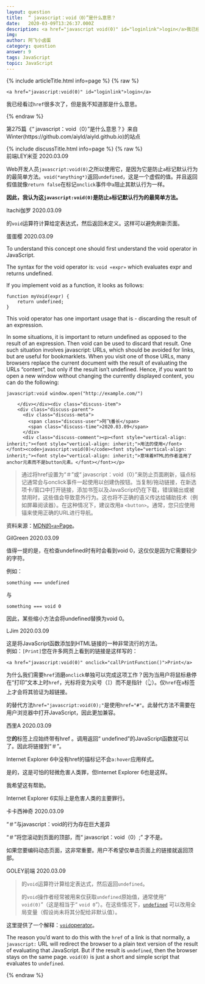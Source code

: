 ```yaml
---
layout: question
title:  “ javascript：void（0）”是什么意思？
date:   2020-03-09T13:26:37.000Z
description: <a href="javascript void(0)" id="loginlink">login</a>我已经看过href很多次了，但是我不知道那...
img: 
author: 阿飞小卤蛋
category: question
answer: 9
tags: JavaScript
topic: JavaScript
---
```

<div class="article-root">
  <div class="article">
    {% include articleTitle.html info=page %}
    {% raw %}
    <div class="article-content"><pre><code>&lt;a href="javascript:void(0)" id="loginlink"&gt;login&lt;/a&gt;
</code></pre>

<p><font style="vertical-align: inherit;"><font style="vertical-align: inherit;">我已经看过</font></font><code>href</code><font style="vertical-align: inherit;"><font style="vertical-align: inherit;">很多次了，但是我不知道那是什么意思。</font></font></p></div>
    {% endraw %}
  </div>
  <p class="winter_mark">第275篇《“ javascript：void（0）”是什么意思？》来自Winter(https://github.com/aiyld/aiyld.github.io)的站点</p>
  <div class="discuss-wrapper">
    {% include discussTitle.html info=page %}
    {% raw %}
    <div class="discuss-item">
        <div class="discuss-parent">
          <div class="discuss-meta">
            <span class="discuss-user">前端LEY米亚</span>
            <span class="discuss-time">2020.03.09</span>
          </div>
          <div class="discuss-comment"><p><font style="vertical-align: inherit;"><font style="vertical-align: inherit;">Web开发人员</font></font><code>javascript:void(0)</code><font style="vertical-align: inherit;"><font style="vertical-align: inherit;">之所以</font><font style="vertical-align: inherit;">使用</font><font style="vertical-align: inherit;">它，是因为它是防止</font></font><code>a</code><font style="vertical-align: inherit;"><font style="vertical-align: inherit;">标记</font><font style="vertical-align: inherit;">默认行为的最简单方法</font><font style="vertical-align: inherit;">。</font></font><code>void(*anything*)</code><font style="vertical-align: inherit;"><font style="vertical-align: inherit;">返回</font></font><code>undefined</code><font style="vertical-align: inherit;"><font style="vertical-align: inherit;">，这是一个虚假的值。</font><font style="vertical-align: inherit;">并且返回假值就像</font></font><code>return false</code><font style="vertical-align: inherit;"><font style="vertical-align: inherit;">在</font><font style="vertical-align: inherit;">标记</font></font><code>onclick</code><font style="vertical-align: inherit;"><font style="vertical-align: inherit;">事件中</font></font><code>a</code><font style="vertical-align: inherit;"><font style="vertical-align: inherit;">阻止其默认行为一样。</font></font></p>

<p><strong><font style="vertical-align: inherit;"><font style="vertical-align: inherit;">因此，我认为这</font></font><code>javascript:void(0)</code><font style="vertical-align: inherit;"><font style="vertical-align: inherit;">是防止</font></font><code>a</code><font style="vertical-align: inherit;"><font style="vertical-align: inherit;">标记</font><font style="vertical-align: inherit;">默认行为的最简单方法</font><font style="vertical-align: inherit;">。</font></font></strong></p></div>
        </div></div><div class="discuss-item">
        <div class="discuss-parent">
          <div class="discuss-meta">
            <span class="discuss-user">Itachi伽罗</span>
            <span class="discuss-time">2020.03.09</span>
          </div>
          <div class="discuss-comment"><p><font style="vertical-align: inherit;"><font style="vertical-align: inherit;">的</font></font><code>void</code><font style="vertical-align: inherit;"><font style="vertical-align: inherit;">运算符计算给定表达式，然后返回未定义。</font><font style="vertical-align: inherit;">这样可以避免刷新页面。</font></font></p></div>
        </div></div><div class="discuss-item">
        <div class="discuss-parent">
          <div class="discuss-meta">
            <span class="discuss-user">蛋蛋樱</span>
            <span class="discuss-time">2020.03.09</span>
          </div>
          <div class="discuss-comment"><p>To understand this concept one should first understand the void operator in JavaScript.</p>

<p>The syntax for the void operator is: <code>void «expr»</code> which evaluates expr and returns undefined.</p>

<p>If you implement void as a function, it looks as follows:</p>

<pre><code>function myVoid(expr) {<font></font>
    return undefined;<font></font>
}<font></font>
</code></pre>

<p>This void operator has one important usage that is - discarding the result of an expression.</p>

<p>In some situations, it is important to return undefined as opposed to the result of an expression. Then void can be used to discard that result. One such situation involves javascript: URLs, which should be avoided for links, but are useful for bookmarklets. When you visit one of those URLs, many browsers replace the current document with the result of evaluating the URLs “content”, but only if the result isn’t undefined. Hence, if you want to open a new window without changing the currently displayed content, you can do the following:</p>

<pre><code>javascript:void window.open("http://example.com/")
</code></pre></div>
        </div></div><div class="discuss-item">
        <div class="discuss-parent">
          <div class="discuss-meta">
            <span class="discuss-user">阿飞番长</span>
            <span class="discuss-time">2020.03.09</span>
          </div>
          <div class="discuss-comment"><p><font style="vertical-align: inherit;"><font style="vertical-align: inherit;">用法的使用</font></font><code>javascript:void(0)</code><font style="vertical-align: inherit;"><font style="vertical-align: inherit;">意味着HTML的作者滥用了anchor元素而不是button元素。</font></font></p>

<blockquote>
  <p><font style="vertical-align: inherit;"><font style="vertical-align: inherit;">通过将href设置为“＃”或“ javascript：void（0）”来防止页面刷新，锚点标记通常会与onclick事件一起使用以创建伪按钮。</font><font style="vertical-align: inherit;">当复制/拖动链接，在新选项卡/窗口中打开链接，添加书签以及JavaScript仍在下载，错误输出或被禁用时，这些值会导致意外行为。</font><font style="vertical-align: inherit;">这也将不正确的语义传达给辅助技术（例如屏幕阅读器）。</font><font style="vertical-align: inherit;">在这种情况下，建议改用a </font></font><code>&lt;button&gt;</code><font style="vertical-align: inherit;"><font style="vertical-align: inherit;">。</font><font style="vertical-align: inherit;">通常，您只应使用锚来使用正确的URL进行导航。</font></font></p>
</blockquote>

<p><font style="vertical-align: inherit;"><font style="vertical-align: inherit;">资料来源：</font></font><a href="https://developer.mozilla.org/en-US/docs/Web/HTML/Element/a" rel="noreferrer"><font style="vertical-align: inherit;"><font style="vertical-align: inherit;">MDN的</font></font><code>&lt;a&gt;</code><font style="vertical-align: inherit;"><font style="vertical-align: inherit;">Page</font></font></a><font style="vertical-align: inherit;"><font style="vertical-align: inherit;">。</font></font></p></div>
        </div></div><div class="discuss-item">
        <div class="discuss-parent">
          <div class="discuss-meta">
            <span class="discuss-user">GilGreen</span>
            <span class="discuss-time">2020.03.09</span>
          </div>
          <div class="discuss-comment"><p><font style="vertical-align: inherit;"><font style="vertical-align: inherit;">值得一提的是，在检查undefined时有时会看到void 0，这仅仅是因为它需要较少的字符。</font></font></p>

<p><font style="vertical-align: inherit;"><font style="vertical-align: inherit;">例如：</font></font></p>

<pre><code>something === undefined
</code></pre>

<p><font style="vertical-align: inherit;"><font style="vertical-align: inherit;">与</font></font></p>

<pre><code>something === void 0
</code></pre>

<p><font style="vertical-align: inherit;"><font style="vertical-align: inherit;">因此，某些缩小方法会将undefined替换为void 0。</font></font></p></div>
        </div></div><div class="discuss-item">
        <div class="discuss-parent">
          <div class="discuss-meta">
            <span class="discuss-user">LJim</span>
            <span class="discuss-time">2020.03.09</span>
          </div>
          <div class="discuss-comment"><p><font style="vertical-align: inherit;"><font style="vertical-align: inherit;">这是将JavaScript函数添加到HTML链接的一种非常流行的方法。</font></font><br><font style="vertical-align: inherit;"><font style="vertical-align: inherit;">例如：</font></font><code>[Print]</code><font style="vertical-align: inherit;"><font style="vertical-align: inherit;">您在许多网页上看到</font><font style="vertical-align: inherit;">的</font><font style="vertical-align: inherit;">链接是这样写的：</font></font></p>

<pre><code>&lt;a href="javascript:void(0)" onclick="callPrintFunction()"&gt;Print&lt;/a&gt;
</code></pre>

<p><font style="vertical-align: inherit;"><font style="vertical-align: inherit;">为什么我们需要</font></font><code>href</code><font style="vertical-align: inherit;"><font style="vertical-align: inherit;">消磨</font></font><code>onclick</code><font style="vertical-align: inherit;"><font style="vertical-align: inherit;">单独可以完成这项工作？</font><font style="vertical-align: inherit;">因为当用户将鼠标悬停在“打印”文本上时</font></font><code>href</code><font style="vertical-align: inherit;"><font style="vertical-align: inherit;">，光标将变为尖号（ꕯ）而不是指针（👆）。</font><font style="vertical-align: inherit;">仅</font></font><code>href</code><font style="vertical-align: inherit;"><font style="vertical-align: inherit;">在</font></font><code>a</code><font style="vertical-align: inherit;"><font style="vertical-align: inherit;">标签上才会将其验证为超链接。</font></font></p>

<p><font style="vertical-align: inherit;"><font style="vertical-align: inherit;">的替代方法</font></font><code>href="javascript:void(0);"</code><font style="vertical-align: inherit;"><font style="vertical-align: inherit;">是使用</font></font><code>href="#"</code><font style="vertical-align: inherit;"><font style="vertical-align: inherit;">。</font><font style="vertical-align: inherit;">此替代方法不需要在用户浏览器中打开JavaScript，因此更加兼容。</font></font></p></div>
        </div></div><div class="discuss-item">
        <div class="discuss-parent">
          <div class="discuss-meta">
            <span class="discuss-user">西里A</span>
            <span class="discuss-time">2020.03.09</span>
          </div>
          <div class="discuss-comment"><p><font style="vertical-align: inherit;"><font style="vertical-align: inherit;">您</font></font><strong><font style="vertical-align: inherit;"><font style="vertical-align: inherit;">的</font></font></strong><font style="vertical-align: inherit;"><font style="vertical-align: inherit;">标签</font><font style="vertical-align: inherit;">上应始终带有href </font><font style="vertical-align: inherit;">。</font><font style="vertical-align: inherit;">调用返回“ undefined”的JavaScript函数就可以了。</font><font style="vertical-align: inherit;">因此将链接到“＃”。</font></font></p>

<p><font style="vertical-align: inherit;"><font style="vertical-align: inherit;">Internet Explorer 6中没有href的锚标记不会</font></font><code>a:hover</code><font style="vertical-align: inherit;"><font style="vertical-align: inherit;">应用样式。</font></font></p>

<p><font style="vertical-align: inherit;"><font style="vertical-align: inherit;">是的，这是可怕的轻微危害人类罪，但Internet Explorer 6也是这样。</font></font></p>

<p><font style="vertical-align: inherit;"><font style="vertical-align: inherit;">我希望这有帮助。</font></font></p>

<p><font style="vertical-align: inherit;"><font style="vertical-align: inherit;">Internet Explorer 6实际上是危害人类的主要罪行。</font></font></p></div>
        </div></div><div class="discuss-item">
        <div class="discuss-parent">
          <div class="discuss-meta">
            <span class="discuss-user">卡卡西神奇</span>
            <span class="discuss-time">2020.03.09</span>
          </div>
          <div class="discuss-comment"><p><font style="vertical-align: inherit;"><font style="vertical-align: inherit;">“＃”与javascript：void的行为存在巨大差异</font></font></p>

<p><font style="vertical-align: inherit;"><font style="vertical-align: inherit;">“＃”将您滚动到页面的顶部，而“ javascript：void（0）;” </font><font style="vertical-align: inherit;">才不是。</font></font></p>

<p><font style="vertical-align: inherit;"><font style="vertical-align: inherit;">如果您要编码动态页面，这非常重要。</font><font style="vertical-align: inherit;">用户不希望仅单击页面上的链接就返回顶部。</font></font></p></div>
        </div></div><div class="discuss-item">
        <div class="discuss-parent">
          <div class="discuss-meta">
            <span class="discuss-user">GOLEY前端</span>
            <span class="discuss-time">2020.03.09</span>
          </div>
          <div class="discuss-comment"><blockquote>
  <p><font style="vertical-align: inherit;"><font style="vertical-align: inherit;">的</font></font><code>void</code><font style="vertical-align: inherit;"><font style="vertical-align: inherit;">运算符计算给定表达式，然后返回</font></font><code>undefined</code><font style="vertical-align: inherit;"><font style="vertical-align: inherit;">。</font></font></p>
  
  <p><font style="vertical-align: inherit;"><font style="vertical-align: inherit;">的</font></font><code>void</code><font style="vertical-align: inherit;"><font style="vertical-align: inherit;">操作者经常被用来仅获取</font></font><code>undefined</code><font style="vertical-align: inherit;"><font style="vertical-align: inherit;">原始值，通常使用“ </font></font><code>void(0)</code><font style="vertical-align: inherit;"><font style="vertical-align: inherit;">”（这是相当于“ </font></font><code>void 0</code><font style="vertical-align: inherit;"><font style="vertical-align: inherit;">”）。</font><font style="vertical-align: inherit;">在这些情况下，</font></font><a href="https://developer.mozilla.org/en-US/docs/JavaScript/Reference/Global_Objects/undefined" rel="noreferrer"><code>undefined</code></a><font style="vertical-align: inherit;"><font style="vertical-align: inherit;">
  可以改用</font><font style="vertical-align: inherit;">全局变量</font><font style="vertical-align: inherit;">（假设尚未将其分配给非默认值）。</font></font></p>
</blockquote>

<p><font style="vertical-align: inherit;"><font style="vertical-align: inherit;">这里提供了一个解释：</font></font><a href="https://developer.mozilla.org/en-US/docs/Web/JavaScript/Reference/Operators/void" rel="noreferrer"><code>void</code><font style="vertical-align: inherit;"><font style="vertical-align: inherit;">operator</font></font></a><font style="vertical-align: inherit;"><font style="vertical-align: inherit;">。</font></font></p>

<p>The reason you’d want to do this with the <code>href</code> of a link is that normally, a <code>javascript:</code> URL will redirect the browser to a plain text version of the result of evaluating that JavaScript. But if the result is <code>undefined</code>, then the browser stays on the same page. <code>void(0)</code> is just a short and simple script that evaluates to <code>undefined</code>.</p></div>
        </div></div>
    {% endraw %}
  </div>
<div>

